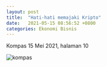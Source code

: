 ```yaml
---
layout: post
title:  "Hati-hati memajaki Kripto"
date:   2021-05-15 08:56:52 +0800
categories: Ekonomi Bisnis
---
```

Kompas 15 Mei 2021, halaman 10

![kompas]({{site.url}}/{{site.baseurl}}/assets/Kompas-2021-05-15-hal-10.png)

